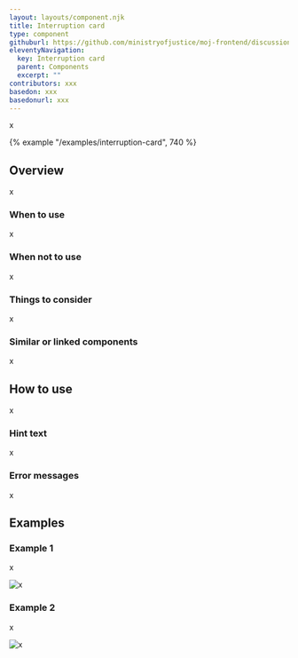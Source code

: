 ```yaml
---
layout: layouts/component.njk
title: Interruption card
type: component
githuburl: https://github.com/ministryofjustice/moj-frontend/discussions/421
eleventyNavigation:
  key: Interruption card
  parent: Components
  excerpt: ""
contributors: xxx
basedon: xxx
basedonurl: xxx
---
```


<span class="govuk-caption-xl">x</span>

{% example "/examples/interruption-card", 740 %}


## Overview

x

### When to use

x

### When not to use

x

### Things to consider

x

### Similar or linked components

x

## How to use

x

### Hint text

x

### Error messages

x

## Examples

### Example 1

x

<p><img src="/assets/images/interruption-card-example-application-outcome.png" alt="x"></p>

### Example 2

x

<p><img src="/assets/images/interruption-card-example-book-visit.png" alt="x"></p>
